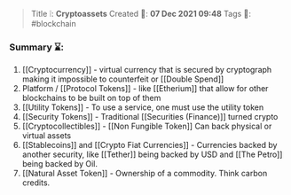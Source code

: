 > Title ❕: **Cryptoassets**
> Created 📅: **07 Dec 2021 09:48**
  Tags 📎: #blockchain

### Summary ⌛:
1) [[Cryptocurrency]] - virtual currency that is secured by cryptograph making it impossible to counterfeit or [[Double Spend]]
2) Platform / [[Protocol Tokens]] - like [[Etherium]] that allow for other blockchains to be built on top of them
3) [[Utility Tokens]] - To use a service, one must use the utility token
4) [[Security Tokens]] - Traditional [[Securities (Finance)]] turned crypto
5) [[Cryptocollectibles]] - [[Non Fungible Token]] Can back physical or virtual assets
6) [[Stablecoins]] and [[Crypto Fiat Currencies]] - Currencies backed by another security, like [[Tether]] being backed by USD and [[The Petro]] being backed by Oil.
7) [[Natural Asset Token]] - Ownership of a commodity. Think carbon credits.